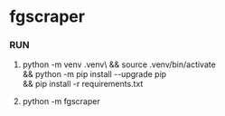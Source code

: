 # fgscraper

### RUN
1. python -m venv .venv\ 
&& source .venv/bin/activate\
&& python -m pip install --upgrade pip\
&& pip install -r requirements.txt

2. python -m fgscraper


